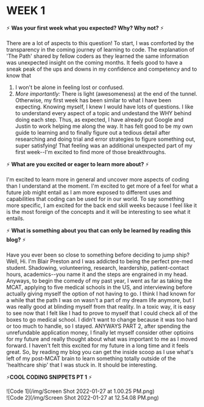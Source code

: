# WEEK 1


⚡ **Was your first week what you expected? Why? Why not?** ⚡
<br> 
<br>
There are a lot of aspects to this question! To start, I was comforted by the transparency in the coming journey of learning to code. The explanation of 'The Path' shared by fellow coders as they learned the same information was unexpected insight on the coming months. It feels good to have a sneak peak of the ups and downs in my confidence and competency and to know that 
1. I won't be alone in feeling lost or confused.
2. _More importantly:_ There is light \(awesomeness\) at the end of the tunnel.
Otherwise, my first week has been similar to what I have been expecting. Knowing myself, I knew I would have lots of questions. I like to understand every aspect of a topic and undestand the WHY behind doing each step. Thus, as expected, I have already put Google and Justin to work helping me along the way. It has felt good to be my own guide to learning and to finally figure out a tedious detail after researching and doing trial and error strategies to figure something out, super satisfying! That feeling was an additional unexpected part of my first week--I'm excited to find more of those breakthroughs. 


⚡ **What are you excited or eager to learn more about?** ⚡
<br>
<br>
I'm excited to learn more in general and uncover more aspects of coding than I understand at the moment. I'm excited to get more of a feel for what a future job might entail as I am more exposed to different uses and capabilities that coding can be used for in our world. To say something more specific, I am excited for the back end skill weeks because I feel like it is the most foreign of the concepts and it will be interesting to see what it entails. 
<br>


⚡ **What is something about you that can only be learned by reading this blog?** ⚡
<br>
<br>
Have you ever been so close to something before deciding to jump ship? Well, Hi. I'm Blair Preston and I was addicted to being the perfect pre-med student. Shadowing, volunteering, research, leardership, patient-contact hours, academics--you name it and the steps are engrained in my head. Anyways, to begin the comedy of my past year, I went as far as taking the MCAT, applying to five medical schools in the US, and interviewing before actually giving myself the option of not having to go. I think I had known for a while that the path I was on wasn't a part of my dream life anymore, but I was really good at blinding myself from that reality. In a toxic way, it is easy to see now that I felt like I had to prove to myself that I could check all of the boxes to go medical school. I didn't want to change because it was too hard or too much to handle, so I stayed. ANYWAYS PART 2, after spending the unrefundable application money, I finally let myself consider other optioins for my future and really thought about what was important to me as I moved forward. I haven't felt this excited for my future in a long time and it feels great. So, by reading my blog you can get the inside scoop as I use what's left of my post-MCAT brain to learn something totally outside of the 'healthcare ship' that I was stuck in. It should be interesting. 

⚡**COOL CODING SNIPPETS PT 1** ⚡
<br>

![Code 1](/img/Screen Shot 2022-01-27 at 1.00.25 PM.png)
<br>
![Code 2](/img/Screen Shot 2022-01-27 at 12.54.08 PM.png)
